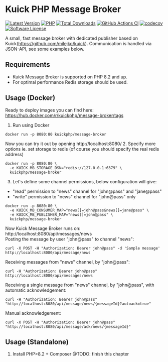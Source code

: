 # Kuick PHP Message Broker

[![Latest Version](https://img.shields.io/github/release/milejko/kuick-message-broker.svg)](https://github.com/milejko/kuick-message-broker/releases)
[![PHP](https://img.shields.io/badge/PHP-8.2%20|%208.3-blue?logo=php&cacheSeconds=14400)](https://www.php.net)
[![Total Downloads](https://img.shields.io/packagist/dt/kuick/message-broker.svg)](https://packagist.org/packages/kuick/message-broker)
[![GitHub Actions CI](https://github.com/milejko/kuick-message-broker/actions/workflows/ci.yml/badge.svg)](https://github.com/milejko/kuick-message-broker/actions/workflows/ci.yml)
[![codecov](https://codecov.io/gh/milejko/kuick-message-broker/graph/badge.svg?token=80QEBDHGPH)](https://codecov.io/gh/milejko/kuick-message-broker)
[![Software License](https://img.shields.io/badge/license-MIT-brightgreen.svg)](LICENSE)

A small, fast message broker with dedicated publisher based on Kuick(https://github.com/milejko/kuick).
Communication is handled via JSON-API, see some examples below.

## Requirements

* Kuick Message Broker is supported on PHP 8.2 and up.
* For optimal performance Redis storage should be used.

## Usage (Docker)
Ready to deploy images you can find here: https://hub.docker.com/r/kuickphp/message-broker/tags

1. Run using Docker
```
docker run -p 8080:80 kuickphp/message-broker
```
Now you can try it out by opening http://localhost:8080/
2. Specify more options ie. set storage to redis (of course you should specify the real redis address)
```
docker run -p 8080:80 \
  -e KUICK_MB_STORAGE_DSN="redis://127.0.0.1:6379" \
  kuickphp/message-broker
```
3. Let's define some channel permissions, below configuration will give:
- "read" permission to "news" channel for "john@pass" and "jane@pass"
- "write" permission to "news" channel for "john@pass" only
```
docker run -p 8080:80 \
  -e KUICK_MB_CONSUMER_MAP="news[]=john@pass&news[]=jane@pass" \
  -e KUICK_MB_PUBLISHER_MAP="news[]=john@pass" \
  kuickphp/message-broker
```
Now Kuick Message Broker runs on: http://localhost:8080/api/messages/news<br>
Posting the message by user "john@pass" to channel "news":
```
curl -X POST -H "Authorization: Bearer john@pass" -d 'Sample message' http://localhost:8080/api/message/news
```
Receiving messages from "news" channel, by "john@pass":
```
curl -H "Authorization: Bearer john@pass" http://localhost:8080/api/messages/news
```
Receiving a single message from "news" channel, by "john@pass", with automatic acknowledgement:
```
curl -H "Authorization: Bearer john@pass" "http://localhost:8080/api/message/news/{messageId}?autoack=true"
```
Manual acknowledgement:
```
curl -X POST -H "Authorization: Bearer john@pass" "http://localhost:8080/api/message/ack/news/{messageId}"
```
## Usage (Standalone)
1. Install PHP>8.2 + Composer
@TODO: finish this chapter